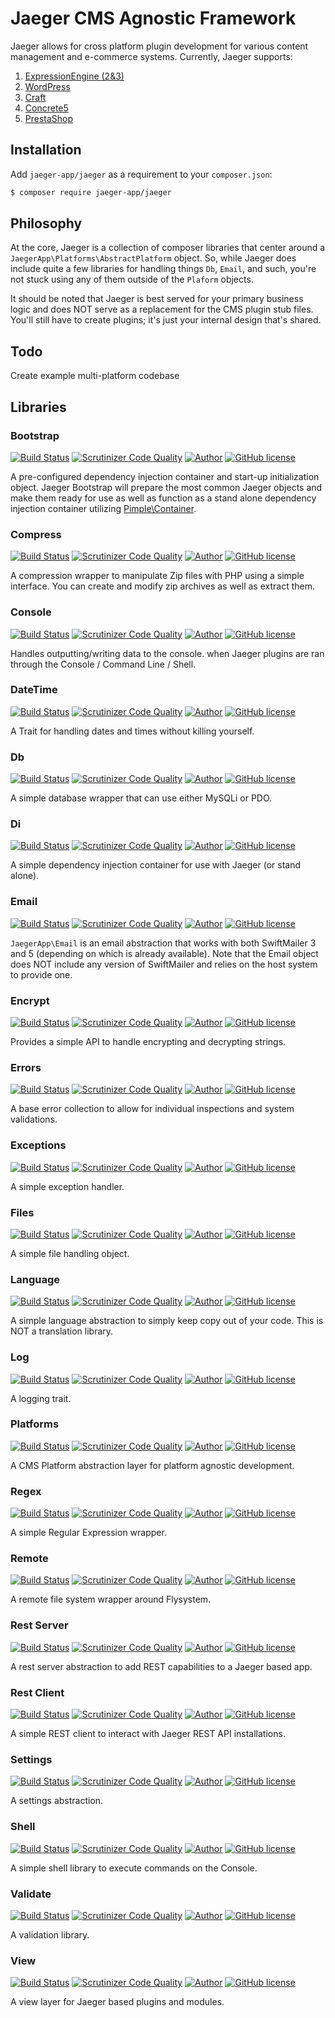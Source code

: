 # Jaeger CMS Agnostic Framework

Jaeger allows for cross platform plugin development for various content management and e-commerce systems. Currently, Jaeger supports:

1. [ExpressionEngine (2&3)](https://ellislab.com/expressionengine)
2. [WordPress](https://wordpress.org/)
3. [Craft](https://craftcms.com/)
3. [Concrete5](http://www.concrete5.org/)
4. [PrestaShop](https://www.prestashop.com/)

## Installation 

Add `jaeger-app/jaeger` as a requirement to your `composer.json`:

```bash
$ composer require jaeger-app/jaeger
```

## Philosophy

At the core, Jaeger is a collection of composer libraries that center around a `JaegerApp\Platforms\AbstractPlatform` object. So, while Jaeger does include quite a few libraries for handling things `Db`, `Email`, and such, you're not stuck using any of them outside of the `Plaform` objects. 

It should be noted that Jaeger is best served for your primary business logic and does NOT serve as a replacement for the CMS plugin stub files. You'll still have to create plugins; it's just your internal design that's shared. 

## Todo

Create example multi-platform codebase

## Libraries

### Bootstrap 

[![Build Status](https://travis-ci.org/jaeger-app/bootstrap.svg?branch=master)](https://travis-ci.org/jaeger-app/bootstrap)
[![Scrutinizer Code Quality](https://scrutinizer-ci.com/g/jaeger-app/bootstrap/badges/quality-score.png?b=master)](https://scrutinizer-ci.com/g/jaeger-app/bootstrap/?branch=master)
[![Author](http://img.shields.io/badge/author-@mithra62-blue.svg?style=flat-square)](https://twitter.com/mithra62)
[![GitHub license](https://img.shields.io/badge/license-MIT-blue.svg)](https://raw.githubusercontent.com/jaeger-app/bootstrap/master/LICENSE)

A pre-configured dependency injection container and start-up initialization object. Jaeger Bootstrap will prepare the most common Jaeger objects and make them ready for use as well as function as a stand alone dependency injection container utilizing [Pimple\Container](https://packagist.org/packages/pimple/pimple).

### Compress

[![Build Status](https://travis-ci.org/jaeger-app/compress.svg?branch=master)](https://travis-ci.org/jaeger-app/compress)
[![Scrutinizer Code Quality](https://scrutinizer-ci.com/g/jaeger-app/compress/badges/quality-score.png?b=master)](https://scrutinizer-ci.com/g/jaeger-app/compress/?branch=master)
[![Author](http://img.shields.io/badge/author-@mithra62-blue.svg?style=flat-square)](https://twitter.com/mithra62)
[![GitHub license](https://img.shields.io/badge/license-MIT-blue.svg)](https://raw.githubusercontent.com/jaeger-app/bootstrap/master/LICENSE)

A compression wrapper to manipulate Zip files with PHP using a simple interface. You can create and modify zip archives as well as extract them.

### Console

[![Build Status](https://travis-ci.org/jaeger-app/console.svg?branch=master)](https://travis-ci.org/jaeger-app/console)
[![Scrutinizer Code Quality](https://scrutinizer-ci.com/g/jaeger-app/console/badges/quality-score.png?b=master)](https://scrutinizer-ci.com/g/jaeger-app/console/?branch=master)
[![Author](http://img.shields.io/badge/author-@mithra62-blue.svg?style=flat-square)](https://twitter.com/mithra62)
[![GitHub license](https://img.shields.io/badge/license-MIT-blue.svg)](https://raw.githubusercontent.com/jaeger-app/bootstrap/master/LICENSE)

Handles outputting/writing data to the console. when Jaeger plugins are ran through the Console / Command Line / Shell. 

### DateTime

[![Build Status](https://travis-ci.org/jaeger-app/date-time.svg?branch=master)](https://travis-ci.org/jaeger-app/console)
[![Scrutinizer Code Quality](https://scrutinizer-ci.com/g/jaeger-app/date-time/badges/quality-score.png?b=master)](https://scrutinizer-ci.com/g/jaeger-app/console/?branch=master)
[![Author](http://img.shields.io/badge/author-@mithra62-blue.svg?style=flat-square)](https://twitter.com/mithra62)
[![GitHub license](https://img.shields.io/badge/license-MIT-blue.svg)](https://raw.githubusercontent.com/jaeger-app/bootstrap/master/LICENSE) 

A Trait for handling dates and times without killing yourself.

### Db

[![Build Status](https://travis-ci.org/jaeger-app/db.svg?branch=master)](https://travis-ci.org/jaeger-app/db)
[![Scrutinizer Code Quality](https://scrutinizer-ci.com/g/jaeger-app/db/badges/quality-score.png?b=master)](https://scrutinizer-ci.com/g/jaeger-app/db/?branch=master)
[![Author](http://img.shields.io/badge/author-@mithra62-blue.svg?style=flat-square)](https://twitter.com/mithra62)
[![GitHub license](https://img.shields.io/badge/license-MIT-blue.svg)](https://raw.githubusercontent.com/jaeger-app/bootstrap/master/LICENSE) 

A simple database wrapper that can use either MySQLi or PDO.

### Di

[![Build Status](https://travis-ci.org/jaeger-app/di.svg?branch=master)](https://travis-ci.org/jaeger-app/di)
[![Scrutinizer Code Quality](https://scrutinizer-ci.com/g/jaeger-app/di/badges/quality-score.png?b=master)](https://scrutinizer-ci.com/g/jaeger-app/di/?branch=master)
[![Author](http://img.shields.io/badge/author-@mithra62-blue.svg?style=flat-square)](https://twitter.com/mithra62)
[![GitHub license](https://img.shields.io/badge/license-MIT-blue.svg)](https://raw.githubusercontent.com/jaeger-app/bootstrap/master/LICENSE)

A simple dependency injection container for use with Jaeger (or stand alone). 

### Email 

[![Build Status](https://travis-ci.org/jaeger-app/email.svg?branch=master)](https://travis-ci.org/jaeger-app/email)
[![Scrutinizer Code Quality](https://scrutinizer-ci.com/g/jaeger-app/email/badges/quality-score.png?b=master)](https://scrutinizer-ci.com/g/jaeger-app/email/?branch=master)
[![Author](http://img.shields.io/badge/author-@mithra62-blue.svg?style=flat-square)](https://twitter.com/mithra62)
[![GitHub license](https://img.shields.io/badge/license-MIT-blue.svg)](https://raw.githubusercontent.com/jaeger-app/bootstrap/master/LICENSE) 

`JaegerApp\Email` is an email abstraction that works with both SwiftMailer 3 and 5 (depending on which is already available). Note that the Email object does NOT include any version of SwiftMailer and relies on the host system to provide one. 

### Encrypt

[![Build Status](https://travis-ci.org/jaeger-app/encrypt.svg?branch=master)](https://travis-ci.org/jaeger-app/encrypt)
[![Scrutinizer Code Quality](https://scrutinizer-ci.com/g/jaeger-app/encrypt/badges/quality-score.png?b=master)](https://scrutinizer-ci.com/g/jaeger-app/encrypt/?branch=master)
[![Author](http://img.shields.io/badge/author-@mithra62-blue.svg?style=flat-square)](https://twitter.com/mithra62)
[![GitHub license](https://img.shields.io/badge/license-MIT-blue.svg)](https://raw.githubusercontent.com/jaeger-app/bootstrap/master/LICENSE) 

Provides a simple API to handle encrypting and decrypting strings.

### Errors

[![Build Status](https://travis-ci.org/jaeger-app/errors.svg?branch=master)](https://travis-ci.org/jaeger-app/errors)
[![Scrutinizer Code Quality](https://scrutinizer-ci.com/g/jaeger-app/errors/badges/quality-score.png?b=master)](https://scrutinizer-ci.com/g/jaeger-app/errors/?branch=master)
[![Author](http://img.shields.io/badge/author-@mithra62-blue.svg?style=flat-square)](https://twitter.com/mithra62)
[![GitHub license](https://img.shields.io/badge/license-MIT-blue.svg)](https://raw.githubusercontent.com/jaeger-app/bootstrap/master/LICENSE) 

A base error collection to allow for individual inspections and system validations.

### Exceptions 

[![Build Status](https://travis-ci.org/jaeger-app/exceptions.svg?branch=master)](https://travis-ci.org/jaeger-app/exceptions)
[![Scrutinizer Code Quality](https://scrutinizer-ci.com/g/jaeger-app/exceptions/badges/quality-score.png?b=master)](https://scrutinizer-ci.com/g/jaeger-app/exceptions/?branch=master)
[![Author](http://img.shields.io/badge/author-@mithra62-blue.svg?style=flat-square)](https://twitter.com/mithra62)
[![GitHub license](https://img.shields.io/badge/license-MIT-blue.svg)](https://raw.githubusercontent.com/jaeger-app/bootstrap/master/LICENSE) 

A simple exception handler.

### Files

[![Build Status](https://travis-ci.org/jaeger-app/files.svg?branch=master)](https://travis-ci.org/jaeger-app/files)
[![Scrutinizer Code Quality](https://scrutinizer-ci.com/g/jaeger-app/files/badges/quality-score.png?b=master)](https://scrutinizer-ci.com/g/jaeger-app/files/?branch=master)
[![Author](http://img.shields.io/badge/author-@mithra62-blue.svg?style=flat-square)](https://twitter.com/mithra62)
[![GitHub license](https://img.shields.io/badge/license-MIT-blue.svg)](https://raw.githubusercontent.com/jaeger-app/files/master/LICENSE)

A simple file handling object.

### Language

[![Build Status](https://travis-ci.org/jaeger-app/language.svg?branch=master)](https://travis-ci.org/jaeger-app/language)
[![Scrutinizer Code Quality](https://scrutinizer-ci.com/g/jaeger-app/language/badges/quality-score.png?b=master)](https://scrutinizer-ci.com/g/jaeger-app/language/?branch=master)
[![Author](http://img.shields.io/badge/author-@mithra62-blue.svg?style=flat-square)](https://twitter.com/mithra62)
[![GitHub license](https://img.shields.io/badge/license-MIT-blue.svg)](https://raw.githubusercontent.com/jaeger-app/bootstrap/master/LICENSE) 

A simple language abstraction to simply keep copy out of your code. This is NOT a translation library.

### Log

[![Build Status](https://travis-ci.org/jaeger-app/log.svg?branch=master)](https://travis-ci.org/jaeger-app/log)
[![Scrutinizer Code Quality](https://scrutinizer-ci.com/g/jaeger-app/log/badges/quality-score.png?b=master)](https://scrutinizer-ci.com/g/jaeger-app/log/?branch=master)
[![Author](http://img.shields.io/badge/author-@mithra62-blue.svg?style=flat-square)](https://twitter.com/mithra62)
[![GitHub license](https://img.shields.io/badge/license-MIT-blue.svg)](https://raw.githubusercontent.com/jaeger-app/bootstrap/master/LICENSE) 

A logging trait.

### Platforms

[![Build Status](https://travis-ci.org/jaeger-app/platforms.svg?branch=master)](https://travis-ci.org/jaeger-app/platforms)
[![Scrutinizer Code Quality](https://scrutinizer-ci.com/g/jaeger-app/platforms/badges/quality-score.png?b=master)](https://scrutinizer-ci.com/g/jaeger-app/platforms/?branch=master)
[![Author](http://img.shields.io/badge/author-@mithra62-blue.svg?style=flat-square)](https://twitter.com/mithra62)
[![GitHub license](https://img.shields.io/badge/license-MIT-blue.svg)](https://raw.githubusercontent.com/jaeger-app/bootstrap/master/LICENSE) 

A CMS Platform abstraction layer for platform agnostic development.

### Regex

[![Build Status](https://travis-ci.org/jaeger-app/regex.svg?branch=master)](https://travis-ci.org/jaeger-app/regex)
[![Scrutinizer Code Quality](https://scrutinizer-ci.com/g/jaeger-app/regex/badges/quality-score.png?b=master)](https://scrutinizer-ci.com/g/jaeger-app/regex/?branch=master)
[![Author](http://img.shields.io/badge/author-@mithra62-blue.svg?style=flat-square)](https://twitter.com/mithra62)
[![GitHub license](https://img.shields.io/badge/license-MIT-blue.svg)](https://raw.githubusercontent.com/jaeger-app/bootstrap/master/LICENSE) 

A simple Regular Expression wrapper.

### Remote

[![Build Status](https://travis-ci.org/jaeger-app/remote.svg?branch=master)](https://travis-ci.org/jaeger-app/remote)
[![Scrutinizer Code Quality](https://scrutinizer-ci.com/g/jaeger-app/remote/badges/quality-score.png?b=master)](https://scrutinizer-ci.com/g/jaeger-app/remote/?branch=master)
[![Author](http://img.shields.io/badge/author-@mithra62-blue.svg?style=flat-square)](https://twitter.com/mithra62)
[![GitHub license](https://img.shields.io/badge/license-MIT-blue.svg)](https://raw.githubusercontent.com/jaeger-app/bootstrap/master/LICENSE) 

A remote file system wrapper around Flysystem.

### Rest Server

[![Build Status](https://travis-ci.org/jaeger-app/rest-server.svg?branch=master)](https://travis-ci.org/jaeger-app/rest-server)
[![Scrutinizer Code Quality](https://scrutinizer-ci.com/g/jaeger-app/rest-server/badges/quality-score.png?b=master)](https://scrutinizer-ci.com/g/jaeger-app/rest-server/?branch=master)
[![Author](http://img.shields.io/badge/author-@mithra62-blue.svg?style=flat-square)](https://twitter.com/mithra62)
[![GitHub license](https://img.shields.io/badge/license-MIT-blue.svg)](https://raw.githubusercontent.com/jaeger-app/bootstrap/master/LICENSE) 

A rest server abstraction to add REST capabilities to a Jaeger based app.

### Rest Client

[![Build Status](https://travis-ci.org/jaeger-app/rest-client.svg?branch=master)](https://travis-ci.org/jaeger-app/rest-client)
[![Scrutinizer Code Quality](https://scrutinizer-ci.com/g/jaeger-app/rest-client/badges/quality-score.png?b=master)](https://scrutinizer-ci.com/g/jaeger-app/rest-client/?branch=master)
[![Author](http://img.shields.io/badge/author-@mithra62-blue.svg?style=flat-square)](https://twitter.com/mithra62)
[![GitHub license](https://img.shields.io/badge/license-MIT-blue.svg)](https://raw.githubusercontent.com/jaeger-app/bootstrap/master/LICENSE) 

A simple REST client to interact with Jaeger REST API installations.

### Settings

[![Build Status](https://travis-ci.org/jaeger-app/settings.svg?branch=master)](https://travis-ci.org/jaeger-app/settings)
[![Scrutinizer Code Quality](https://scrutinizer-ci.com/g/jaeger-app/settings/badges/quality-score.png?b=master)](https://scrutinizer-ci.com/g/jaeger-app/settings/?branch=master)
[![Author](http://img.shields.io/badge/author-@mithra62-blue.svg?style=flat-square)](https://twitter.com/mithra62)
[![GitHub license](https://img.shields.io/badge/license-MIT-blue.svg)](https://raw.githubusercontent.com/jaeger-app/bootstrap/master/LICENSE) 

A settings abstraction.

### Shell

[![Build Status](https://travis-ci.org/jaeger-app/shell.svg?branch=master)](https://travis-ci.org/jaeger-app/shell)
[![Scrutinizer Code Quality](https://scrutinizer-ci.com/g/jaeger-app/shell/badges/quality-score.png?b=master)](https://scrutinizer-ci.com/g/jaeger-app/shell/?branch=master)
[![Author](http://img.shields.io/badge/author-@mithra62-blue.svg?style=flat-square)](https://twitter.com/mithra62)
[![GitHub license](https://img.shields.io/badge/license-MIT-blue.svg)](https://raw.githubusercontent.com/jaeger-app/bootstrap/master/LICENSE) 

A simple shell library to execute commands on the Console. 

### Validate

[![Build Status](https://travis-ci.org/jaeger-app/validate.svg?branch=master)](https://travis-ci.org/jaeger-app/validate)
[![Scrutinizer Code Quality](https://scrutinizer-ci.com/g/jaeger-app/validate/badges/quality-score.png?b=master)](https://scrutinizer-ci.com/g/jaeger-app/validate/?branch=master)
[![Author](http://img.shields.io/badge/author-@mithra62-blue.svg?style=flat-square)](https://twitter.com/mithra62)
[![GitHub license](https://img.shields.io/badge/license-MIT-blue.svg)](https://raw.githubusercontent.com/jaeger-app/bootstrap/master/LICENSE) 

A validation library.

### View

[![Build Status](https://travis-ci.org/jaeger-app/view.svg?branch=master)](https://travis-ci.org/jaeger-app/view)
[![Scrutinizer Code Quality](https://scrutinizer-ci.com/g/jaeger-app/view/badges/quality-score.png?b=master)](https://scrutinizer-ci.com/g/jaeger-app/view/?branch=master)
[![Author](http://img.shields.io/badge/author-@mithra62-blue.svg?style=flat-square)](https://twitter.com/mithra62)
[![GitHub license](https://img.shields.io/badge/license-MIT-blue.svg)](https://raw.githubusercontent.com/jaeger-app/bootstrap/master/LICENSE) 

A view layer for Jaeger based plugins and modules.